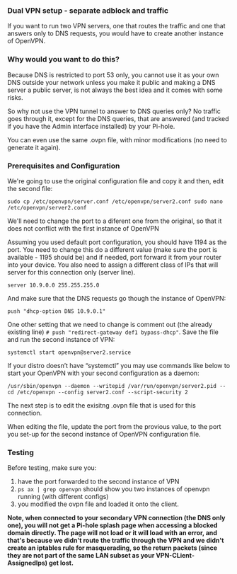 ### Dual VPN setup - separate adblock and traffic 
If you want to run two VPN servers, one that routes the traffic and one that answers only to DNS requests, you would have to create another instance of OpenVPN.

### Why would you want to do this?
Because DNS is restricted to port 53 only, you cannot use it as your own DNS outside your network unless you make it public and making a DNS server a public server, is not always the best idea and it comes with some risks.

So why not use the VPN tunnel to answer to DNS queries only? No traffic goes through it, except for the DNS queries, that are answered (and tracked if you have the Admin interface installed) by your Pi-hole.

You can even use the same .ovpn file, with minor modifications (no need to generate it again).

### Prerequisites and Configuration
We're going to use the original configuration file and copy it and then, edit the second file:

```
sudo cp /etc/openvpn/server.conf /etc/openvpn/server2.conf sudo nano /etc/openvpn/server2.conf
```

We'll need to change the port to a diferent one from the original, so that it does not conflict with the first instance of OpenVPN

Assuming you used default port configuration, you should have 1194 as the port. You need to change this do a different value (make sure the port is available - 1195 should be) and if needed, port forward it from your router into your device. You also need to assign a different class of IPs that will server for this connection only (server line).

```
server 10.9.0.0 255.255.255.0
```

And make sure that the DNS requests go though the instance of OpenVPN: 

```
push "dhcp-option DNS 10.9.0.1"
```

One other setting that we need to change is comment out (the already existing line) `# push "redirect-gateway def1 bypass-dhcp"`.
Save the file and run the second instance of VPN:

```
systemctl start openvpn@server2.service
```

If your distro doesn’t have “systemctl” you may use commands like below to start your OpenVPN with your second configuration as a daemon: 

```
/usr/sbin/openvpn --daemon --writepid /var/run/openvpn/server2.pid --cd /etc/openvpn --config server2.conf --script-security 2
```

The next step is to edit the exisitng .ovpn file that is used for this connection.

When editing the file, update the port from the provious value, to the port you set-up for the second instance of OpenVPN configuration file.

### Testing
Before testing, make sure you:

1. have the port forwarded to the second instance of VPN
2. `ps ax | grep openvpn` should show you two instances of openvpn running (with different configs)
3. you modified the ovpn file and loaded it onto the client.

**Note, when connected to your secondary VPN connection (the DNS only one), you will not get a Pi-hole splash page when accessing a blocked domain directly. The page will not load or it will load with an error, and that's because we didn't route the traffic through the VPN and we didn't create an iptables rule for masquerading, so the return packets (since they are not part of the same LAN subset as your VPN-CLient-AssignedIps) get lost.**
